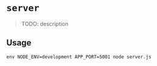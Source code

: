 # `server`

> TODO: description

## Usage

```
env NODE_ENV=development APP_PORT=5001 node server.js
```
